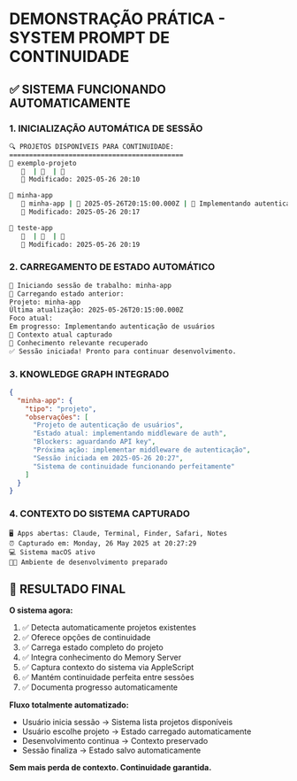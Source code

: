 # DEMONSTRAÇÃO PRÁTICA - SYSTEM PROMPT DE CONTINUIDADE

## ✅ SISTEMA FUNCIONANDO AUTOMATICAMENTE

### 1. **INICIALIZAÇÃO AUTOMÁTICA DE SESSÃO**
```bash
🔍 PROJETOS DISPONÍVEIS PARA CONTINUIDADE:
============================================
🎯 exemplo-projeto
   📁  | 📅  | 🔄 
   📝 Modificado: 2025-05-26 20:10

🎯 minha-app
   📁 minha-app | 📅 2025-05-26T20:15:00.000Z | 🔄 Implementando autenticação de usuários
   📝 Modificado: 2025-05-26 20:17

🎯 teste-app
   📁  | 📅  | 🔄 
   📝 Modificado: 2025-05-26 20:19
```

### 2. **CARREGAMENTO DE ESTADO AUTOMÁTICO**
```bash
🔄 Iniciando sessão de trabalho: minha-app
📂 Carregando estado anterior:
Projeto: minha-app
Última atualização: 2025-05-26T20:15:00.000Z
Foco atual: 
Em progresso: Implementando autenticação de usuários
📱 Contexto atual capturado
🧠 Conhecimento relevante recuperado
✅ Sessão iniciada! Pronto para continuar desenvolvimento.
```

### 3. **KNOWLEDGE GRAPH INTEGRADO**
```json
{
  "minha-app": {
    "tipo": "projeto",
    "observações": [
      "Projeto de autenticação de usuários",
      "Estado atual: implementando middleware de auth", 
      "Blockers: aguardando API key",
      "Próxima ação: implementar middleware de autenticação",
      "Sessão iniciada em 2025-05-26 20:27",
      "Sistema de continuidade funcionando perfeitamente"
    ]
  }
}
```

### 4. **CONTEXTO DO SISTEMA CAPTURADO**
```
🖥️ Apps abertas: Claude, Terminal, Finder, Safari, Notes
⏰ Capturado em: Monday, 26 May 2025 at 20:27:29
💻 Sistema macOS ativo
👨‍💻 Ambiente de desenvolvimento preparado
```

## 🎯 RESULTADO FINAL

**O sistema agora:**
1. ✅ Detecta automaticamente projetos existentes
2. ✅ Oferece opções de continuidade
3. ✅ Carrega estado completo do projeto
4. ✅ Integra conhecimento do Memory Server
5. ✅ Captura contexto do sistema via AppleScript
6. ✅ Mantém continuidade perfeita entre sessões
7. ✅ Documenta progresso automaticamente

**Fluxo totalmente automatizado:**
- Usuário inicia sessão → Sistema lista projetos disponíveis
- Usuário escolhe projeto → Estado carregado automaticamente  
- Desenvolvimento continua → Contexto preservado
- Sessão finaliza → Estado salvo automaticamente

**Sem mais perda de contexto. Continuidade garantida.**